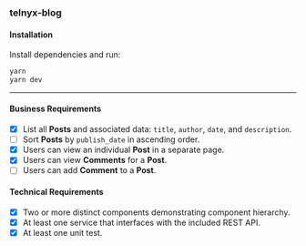 ### telnyx-blog

#### Installation

Install dependencies and run:

```bash
yarn
yarn dev
```

---

#### Business Requirements
- [x] List all **Posts** and associated data: `title`, `author`, `date`, and `description`.
- [ ] Sort **Posts** by `publish_date` in ascending order.
- [x] Users can view an individual **Post** in a separate page.
- [x] Users can view **Comments** for a **Post**.
- [ ] Users can add **Comment** to a **Post**.

#### Technical Requirements
- [x] Two or more distinct components demonstrating component hierarchy.
- [x] At least one service that interfaces with the included REST API.
- [x] At least one unit test.
